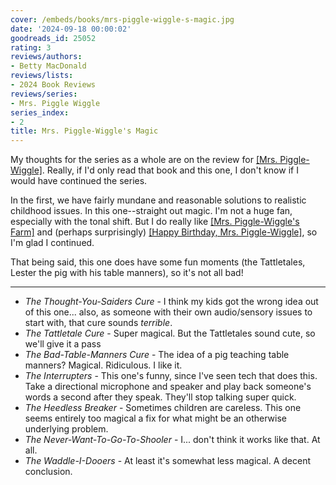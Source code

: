 ```yaml
---
cover: /embeds/books/mrs-piggle-wiggle-s-magic.jpg
date: '2024-09-18 00:00:02'
goodreads_id: 25052
rating: 3
reviews/authors:
- Betty MacDonald
reviews/lists:
- 2024 Book Reviews
reviews/series:
- Mrs. Piggle Wiggle
series_index:
- 2
title: Mrs. Piggle-Wiggle's Magic
---
```

My thoughts for the series as a whole are on the review for [[Mrs. Piggle-Wiggle]](). Really, if I'd only read that book and this one, I don't know if I would have continued the series. 

In the first, we have fairly mundane and reasonable solutions to realistic childhood issues. In this one--straight out magic. I'm not a huge fan, especially with the tonal shift. But I do really like [[Mrs. Piggle-Wiggle's Farm]]() and (perhaps surprisingly) [[Happy Birthday, Mrs. Piggle-Wiggle]](), so I'm glad I continued. 

That being said, this one does have some fun moments (the Tattletales, Lester the pig with his table manners), so it's not all bad!

<!--more-->

- - -

* *The Thought-You-Saiders Cure* - I think my kids got the wrong idea out of this one... also, as someone with their own audio/sensory issues to start with, that cure sounds *terrible*. 
* *The Tattletale Cure* - Super magical. But the Tattletales sound cute, so we'll give it a pass
* *The Bad-Table-Manners Cure* - The idea of a pig teaching table manners? Magical. Ridiculous. I like it. 
* *The Interrupters* - This one's funny, since I've seen tech that does this. Take a directional microphone and speaker and play back someone's words a second after they speak. They'll stop talking super quick. 
* *The Heedless Breaker* - Sometimes children are careless. This one seems entirely too magical a fix for what might be an otherwise underlying problem.
* *The Never-Want-To-Go-To-Shooler* - I... don't think it works like that. At all.
* *The Waddle-I-Dooers* - At least it's somewhat less magical. A decent conclusion. 